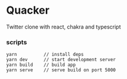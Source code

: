 # Quacker

Twitter clone with react, chakra and typescript

### scripts

```
yarn          // install deps
yarn dev      // start development server
yarn build    // build app
yarn serve    // serve build on port 5000
```
